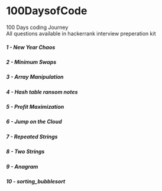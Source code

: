 # 100DaysofCode
100 Days coding Journey</br>
All questions available in hackerrank interview preperation kit
<h5>1 - New Year Chaos</h5>
<h5>2 - Minimum Swaps</h5>
<h5>3 - Array Manipulation</h5>
<h5>4 - Hash table ransom notes</h5>
<h5>5 - Profit  Maximization</h5>
<h5>6 - Jump on the Cloud</h5>
<h5>7 - Repeated Strings</h5>
<h5>8 - Two Strings</h5>
<h5>9 - Anagram </h5>
<h5>10 - sorting_bubblesort
